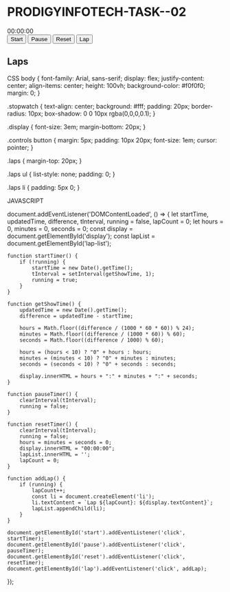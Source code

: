 # PRODIGYINFOTECH-TASK--02
<!DOCTYPE html>
<html lang="en">
<head>
    <meta charset="UTF-8">
    <meta name="viewport" content="width=device-width, initial-scale=1.0">
    <title>Stopwatch</title>
    <link rel="stylesheet" href="styles.css">
</head>
<body>
    <div class="stopwatch">
        <div class="display" id="display">00:00:00</div>
        <div class="controls">
            <button id="start">Start</button>
            <button id="pause">Pause</button>
            <button id="reset">Reset</button>
            <button id="lap">Lap</button>
        </div>
        <div class="laps">
            <h2>Laps</h2>
            <ul id="lap-list"></ul>
        </div>
    </div>
    <script src="script.js"></script>
</body>
</html>

CSS
body {
    font-family: Arial, sans-serif;
    display: flex;
    justify-content: center;
    align-items: center;
    height: 100vh;
    background-color: #f0f0f0;
    margin: 0;
}

.stopwatch {
    text-align: center;
    background: #fff;
    padding: 20px;
    border-radius: 10px;
    box-shadow: 0 0 10px rgba(0,0,0,0.1);
}

.display {
    font-size: 3em;
    margin-bottom: 20px;
}

.controls button {
    margin: 5px;
    padding: 10px 20px;
    font-size: 1em;
    cursor: pointer;
}

.laps {
    margin-top: 20px;
}

.laps ul {
    list-style: none;
    padding: 0;
}

.laps li {
    padding: 5px 0;
}

JAVASCRIPT

document.addEventListener('DOMContentLoaded', () => {
    let startTime, updatedTime, difference, tInterval, running = false, lapCount = 0;
    let hours = 0, minutes = 0, seconds = 0;
    const display = document.getElementById('display');
    const lapList = document.getElementById('lap-list');

    function startTimer() {
        if (!running) {
            startTime = new Date().getTime();
            tInterval = setInterval(getShowTime, 1);
            running = true;
        }
    }

    function getShowTime() {
        updatedTime = new Date().getTime();
        difference = updatedTime - startTime;

        hours = Math.floor((difference / (1000 * 60 * 60)) % 24);
        minutes = Math.floor((difference / (1000 * 60)) % 60);
        seconds = Math.floor((difference / 1000) % 60);

        hours = (hours < 10) ? "0" + hours : hours;
        minutes = (minutes < 10) ? "0" + minutes : minutes;
        seconds = (seconds < 10) ? "0" + seconds : seconds;

        display.innerHTML = hours + ":" + minutes + ":" + seconds;
    }

    function pauseTimer() {
        clearInterval(tInterval);
        running = false;
    }

    function resetTimer() {
        clearInterval(tInterval);
        running = false;
        hours = minutes = seconds = 0;
        display.innerHTML = "00:00:00";
        lapList.innerHTML = '';
        lapCount = 0;
    }

    function addLap() {
        if (running) {
            lapCount++;
            const li = document.createElement('li');
            li.textContent = `Lap ${lapCount}: ${display.textContent}`;
            lapList.appendChild(li);
        }
    }

    document.getElementById('start').addEventListener('click', startTimer);
    document.getElementById('pause').addEventListener('click', pauseTimer);
    document.getElementById('reset').addEventListener('click', resetTimer);
    document.getElementById('lap').addEventListener('click', addLap);
});
